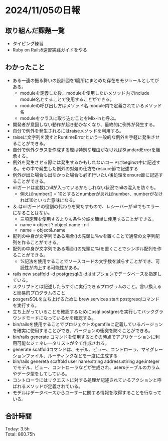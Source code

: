 # 2024/11/05の日報
## 取り組んだ課題一覧
* タイピング練習
* Ruby on Rails5速習実践ガイドをやる
## わかったこと
* ある一連の振る舞いの設計図を1箇所にまとめた存在をモジュールとしてがある。
  *  moduleを定義した後、moduleを使用したいメソッド内でinclude module名とすることで使用することができる。
  *  moduleの呼び出し方はメソッド名.module内で定義されているメソッド名
  *  moduleをクラスに取り込むことをMix-inと呼ぶ。
*  開発者が意図しない動作が起き動かなくなり、最終的に例外が発生する。
*  自分で例外を発生されるにはraiseメソッドを利用する。
  *  raiseに文字列を渡すとRuntimeErrorという一般的な例外を手軽に発生させることができる。
  *  自分で例外クラスを作成する際は特別な理由がなければStandardErrorを継承する。
*  例外を発生させる際には発生するかもしれないコードにbeginの中に記述する。その中で発生した例外の対処の仕方をrescure節で記述する
  *  例外が出た場合も出なかった場合も必ず行いたい後処理をensure節に記述することができる。
* nilガードは変数にnilが入っているかもしれない状況でnilの混入を防ぐも。
  * 例えばnumber[] = 10とするとnumberがあればnumber、numberがなければ10といった意味になる。
* ＆.はnilガードの役割の代わりを果たすもので、レシーバーがnilでもエラーになることはない。
  * 三項定理を使用するよりも条件分岐を簡単に使用することができる。
  * name = object ? object.name : nil 
  * name = object&.name
* 配列の中身が文字列である場合()の先頭に%wを置くことで通常の文字列配列を作ることができる。
* 配列の中身が文字列である場合()の先頭に%iを置くことでシンボル配列を作ることができる。
  * %記法を使用することでソースコードの文字数を減らすことができ、可読性が向上する可能性がある。
*  rails new scaffold -d postgresqlの-dはオプションでデータベースを指定している。
*  スクリプトとは記述したらすぐに実行できるプログラムのこと。言い換えると簡易的プログラムのこと
*  posgersSQLを立ち上げるために brew services start postgresqlコマンドを実行する。
  * 立ち上がっていることを確認するためにpsql postgresを実行してバックグラウンドモードになっているかを確認する。
* bin/railsを使用することでプロジェクトのgemfileに定義しているバージョンを確実に使用することができ、バージョンの衝突を防ぐことができる。
* bin/rails generate コマンドを使用するとその時点でアプリケーションに利用可能なジェネレータリストが全て作成される。
* generate scaffoldコマンドは、モデル、ビュー、コントローラ、マイグレーションファイル、ルーティングなどを一度に生成する
* bin/rails genereta scaffold user name:string address:stiring age:integerでモデル、ビュー、コントローラなどが生成され、usersテーブルのカラムやデータ型をしてしている。
* コントローラにはリクエストに対する処理が記述されているアクションと呼ばれるメソッドが定義されている。
* モデルはデータベースからユーザーに関する情報を取得することを行なっている。
## 合計時間  
Today: 3.5h<br>
Total: 860.75h
